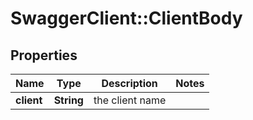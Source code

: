 # SwaggerClient::ClientBody

## Properties
Name | Type | Description | Notes
------------ | ------------- | ------------- | -------------
**client** | **String** | the client name | 


